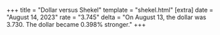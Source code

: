 +++
title = "Dollar versus Shekel"
template = "shekel.html"
[extra]
date = "August 14, 2023"
rate = "3.745"
delta = "On August 13, the dollar was 3.730. The dollar became 0.398% stronger."
+++
